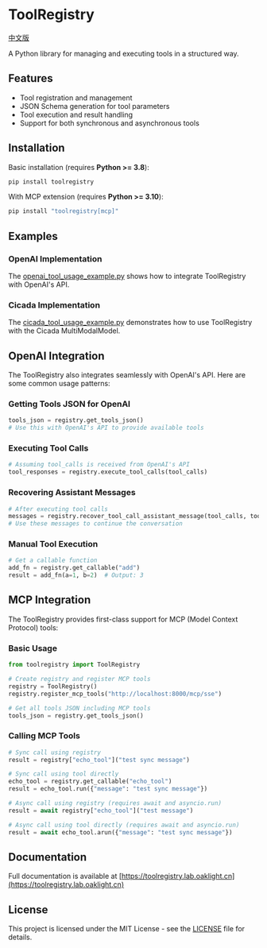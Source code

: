 # ToolRegistry

[中文版](README_zh.md)

A Python library for managing and executing tools in a structured way.

## Features

- Tool registration and management
- JSON Schema generation for tool parameters
- Tool execution and result handling
- Support for both synchronous and asynchronous tools

## Installation

Basic installation (requires **Python >= 3.8**):

```bash
pip install toolregistry
```

With MCP extension (requires **Python >= 3.10**):

```bash
pip install "toolregistry[mcp]"
```

## Examples

### OpenAI Implementation

The [openai_tool_usage_example.py](examples/openai_tool_usage_example.py) shows how to integrate ToolRegistry with OpenAI's API.

### Cicada Implementation

The [cicada_tool_usage_example.py](examples/cicada_tool_usage_example.py) demonstrates how to use ToolRegistry with the Cicada MultiModalModel.

## OpenAI Integration

The ToolRegistry also integrates seamlessly with OpenAI's API. Here are some common usage patterns:

### Getting Tools JSON for OpenAI

```python
tools_json = registry.get_tools_json()
# Use this with OpenAI's API to provide available tools
```

### Executing Tool Calls

```python
# Assuming tool_calls is received from OpenAI's API
tool_responses = registry.execute_tool_calls(tool_calls)
```

### Recovering Assistant Messages

```python
# After executing tool calls
messages = registry.recover_tool_call_assistant_message(tool_calls, tool_responses)
# Use these messages to continue the conversation
```

### Manual Tool Execution

```python
# Get a callable function
add_fn = registry.get_callable("add")
result = add_fn(a=1, b=2)  # Output: 3
```


## MCP Integration

The ToolRegistry provides first-class support for MCP (Model Context Protocol) tools:

### Basic Usage

```python
from toolregistry import ToolRegistry

# Create registry and register MCP tools
registry = ToolRegistry()
registry.register_mcp_tools("http://localhost:8000/mcp/sse")

# Get all tools JSON including MCP tools
tools_json = registry.get_tools_json()
```

### Calling MCP Tools

```python
# Sync call using registry
result = registry["echo_tool"]("test sync message")

# Sync call using tool directly
echo_tool = registry.get_callable("echo_tool")
result = echo_tool.run({"message": "test sync message"})

# Async call using registry (requires await and asyncio.run)
result = await registry["echo_tool"]("test message")

# Async call using tool directly (requires await and asyncio.run)
result = await echo_tool.arun({"message": "test sync message"})
```

## Documentation

Full documentation is available at [https://toolregistry.lab.oaklight.cn](https://toolregistry.lab.oaklight.cn)

## License

This project is licensed under the MIT License - see the [LICENSE](LICENSE) file for details.
